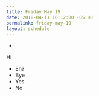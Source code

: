 ```yaml
---
title: Friday May 19
date: 2018-04-11 16:12:00 -05:00
permalink: friday-may-19
layout: schedule
---
```


* 
Hi
  * Eh?
  * Bye
* Yes
* No